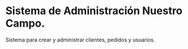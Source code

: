 # Sistema de Administración Nuestro Campo.

Sistema para crear y administrar clientes, pedidos y usuarios.